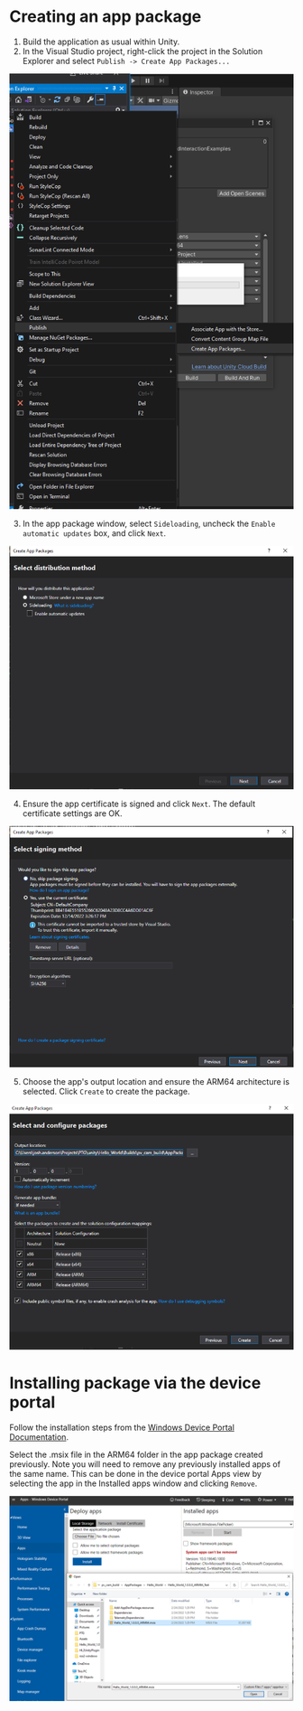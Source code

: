 # Creating an app package
1) Build the application as usual within Unity.
2) In the Visual Studio project, right-click the project in the Solution Explorer and select `Publish -> Create App Packages...`

![Menu](docs/images/publish_screen.png)

3) In the app package window, select `Sideloading`, uncheck the `Enable automatic updates` box, and click `Next`.

![Distribution screen](docs/images/distribution_method.PNG)

4) Ensure the app certificate is signed and click `Next`. The default certificate settings are OK.

![Signing screen](docs/images/signing_method.PNG)

5) Choose the app's output location and ensure the ARM64 architecture is selected. Click `Create` to create the package.

![Package screen](docs/images/package_configuration.PNG)

# Installing package via the device portal
Follow the installation steps from the [Windows Device Portal Documentation](https://docs.microsoft.com/en-us/windows/mixed-reality/develop/advanced-concepts/using-the-windows-device-portal#installing-an-app).

Select the .msix file in the ARM64 folder in the app package created previously.
Note you will need to remove any previously installed apps of the same name. This can be done in the device portal Apps view by selecting the app in the Installed apps window and clicking `Remove`.

![Device portal install](docs/images/device_portal_install.PNG)
